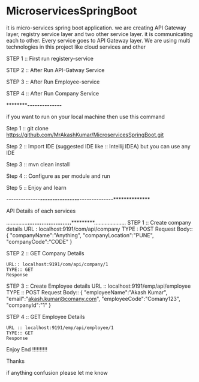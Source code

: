 # MicroservicesSpringBoot
it is micro-services spring boot application. we are creating API Gateway layer, registry service layer and two other service layer. it is communicating each to other. Every service goes to API Gateway layer. We are using multi technologies in this project like cloud services and other 

STEP 1 :: First run registery-service

STEP 2 :: After Run API-Gatway Service

STEP 3 :: After Run Employee-service 

STEP 4 :: After Run Company Service

*****************************************--------------*********************************

if you want to run on your local machine then use this command

Step 1 :: git clone https://github.com/MrAkashKumar/MicroservicesSpringBoot.git

Step 2 :: Import IDE (suggested IDE like :: Intellij IDEA) but you can use any IDE

Step 3 :: mvn clean install 

Step 4 :: Configure as per module and run 

Step 5 :: Enjoy and learn 

--------------***************----------------**************--------------***************

API Details of each services 

..............**********.........................*******************.....................
STEP 1 :: Create company details
      URL : localhost:9191/com/api/company
      TYPE : POST
      Request Body:: 
          {
              "companyName":"Anything",
              "companyLocation":"PUNE",
              "companyCode":"CODE"
          }
          
STEP 2 :: GET Company Details

    URL:: localhost:9191/com/api/company/1
    TYPE:: GET
    Response 
    
STEP 3 :: Create Employee details 
    URL :: localhost:9191/emp/api/employee
    TYPE :: POST
    Request Body::
        {
              "employeeName":"Akash Kumar",
               "email":"akash.kumar@comany.com",
                "employeeCode":"Comany123",
                "companyId":"1"
        }    
        
STEP 4 :: GET Employee Details
 
    URL :: localhost:9191/emp/api/employee/1
    TYPE:: GET
    Response
    
    
Enjoy End !!!!!!!!!!

Thanks

if anything confusion please let me know


